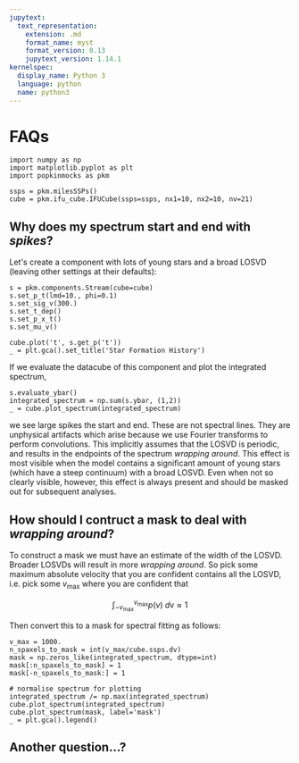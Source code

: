 ```yaml
---
jupytext:
  text_representation:
    extension: .md
    format_name: myst
    format_version: 0.13
    jupytext_version: 1.14.1
kernelspec:
  display_name: Python 3
  language: python
  name: python3
---
```


# FAQs

```{code-cell}
import numpy as np
import matplotlib.pyplot as plt
import popkinmocks as pkm

ssps = pkm.milesSSPs()
cube = pkm.ifu_cube.IFUCube(ssps=ssps, nx1=10, nx2=10, nv=21)
```

## Why does my spectrum start and end with _spikes_?

Let's create a component with lots of young stars and a broad LOSVD (leaving other settings at their defaults):

```{code-cell}
s = pkm.components.Stream(cube=cube)
s.set_p_t(lmd=10., phi=0.1)
s.set_sig_v(300.)
s.set_t_dep()
s.set_p_x_t()
s.set_mu_v()

cube.plot('t', s.get_p('t'))
_ = plt.gca().set_title('Star Formation History')
```

If we evaluate the datacube of this component and plot the integrated spectrum,

```{code-cell}
s.evaluate_ybar()
integrated_spectrum = np.sum(s.ybar, (1,2))
_ = cube.plot_spectrum(integrated_spectrum)
```

we see large spikes the start and end. These are not spectral lines. They are unphysical artifacts which arise because we use Fourier transforms to perform convolutions. This implicitly assumes that the LOSVD is periodic, and results in the endpoints of the spectrum _wrapping around_. This effect is most visible when the model contains a significant amount of young stars (which have a steep continuum) with a broad LOSVD. Even when not so clearly visible, however, this effect is always present and should be masked out for subsequent analyses.

## How should I contruct a mask to deal with _wrapping around_?

To construct a mask we must have an estimate of the width of the LOSVD. Broader LOSVDs will result in more _wrapping around_. So pick some maximum absolute velocity that you are confident contains all the LOSVD, i.e. pick some $v_\mathrm{max}$ where you are confident that

$$
\int_{-v_\mathrm{max}}^{v_\mathrm{max}} p(v) \; d\mathrm{v} \approx 1
$$

Then convert this to a mask for spectral fitting as follows:

```{code-cell}
v_max = 1000.
n_spaxels_to_mask = int(v_max/cube.ssps.dv)
mask = np.zeros_like(integrated_spectrum, dtype=int)
mask[:n_spaxels_to_mask] = 1
mask[-n_spaxels_to_mask:] = 1

# normalise spectrum for plotting
integrated_spectrum /= np.max(integrated_spectrum)
cube.plot_spectrum(integrated_spectrum)
cube.plot_spectrum(mask, label='mask')
_ = plt.gca().legend()
```

## Another question...?
